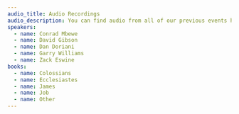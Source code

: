 ```yaml
---
audio_title: Audio Recordings
audio_description: You can find audio from all of our previous events here
speakers:
  - name: Conrad Mbewe
  - name: David Gibson
  - name: Dan Doriani
  - name: Garry Williams
  - name: Zack Eswine
books:
  - name: Colossians
  - name: Ecclesiastes
  - name: James
  - name: Job
  - name: Other
---
```


